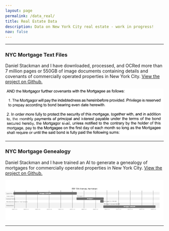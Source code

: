 ```yaml
---
layout: page
permalink: /data_real/
title: Real Estate Data
description: Data on New York City real estate - work in progress!
nav: false
---
```


---

### NYC Mortgage Text Files
Daniel Stackman and I have downloaded, processed, and OCRed more than 7 million pages or 550GB of image documents containing details and covenants of commercially operated properties in New York City. [View the project on Github.](https://github.com/MaximilianJHuber/MortgageGenealogy)

<img src="/assets/img/covenants.png" alt="drawing" width="778"/>

---

### NYC Mortgage Genealogy
Daniel Stackman and I have trained an AI to generate a genealogy of mortgages for commercially operated properties in New York City. [View the project on Github.](https://github.com/MaximilianJHuber/MortgageGenealogy)

<img src="/assets/img/mermaid-diagram-20210818225628.png" alt="drawing" width="778"/>

---
